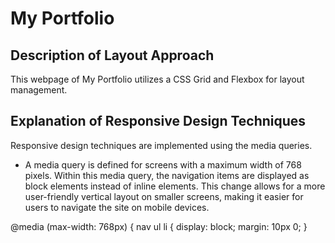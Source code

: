 # My Portfolio

## Description of Layout Approach

This webpage of My Portfolio utilizes a CSS Grid and Flexbox for layout management.

## Explanation of Responsive Design Techniques

Responsive design techniques are implemented using the media queries.

- A media query is defined for screens with a maximum width of 768 pixels. Within this media query, the navigation items are displayed as block elements instead of inline elements. This change allows for a more user-friendly vertical layout on smaller screens, making it easier for users to navigate the site on mobile devices.

@media (max-width: 768px) {
    nav ul li {
        display: block;
        margin: 10px 0;
    }

